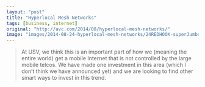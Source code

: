 ```yaml
---
layout: "post"
title: "Hyperlocal Mesh Networks"
tags: [business, internet]
original: "http://avc.com/2014/08/hyperlocal-mesh-networks/"
image: "images/2014-08-24-hyperlocal-mesh-networks/24REDHOOK-superJumbo.jpg"
---
```


<blockquote>At USV, we think this is an important part of how we (meaning the entire world) get a mobile Internet that is not controlled by the large mobile telcos. We have made one investment in this area (which I don’t think we have announced yet) and we are looking to find other smart ways to invest in this trend.</blockquote>

